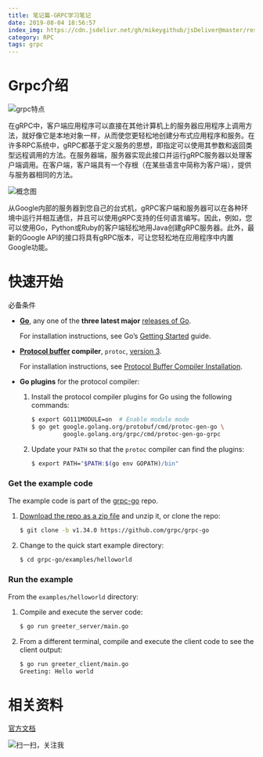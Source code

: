 ```yaml
---
title: 笔记篇-GRPC学习笔记
date: 2019-08-04 18:56:57
index_img: https://cdn.jsdelivr.net/gh/mikeygithub/jsDeliver@master/resource/img/grpc.png
category: RPC
tags: grpc
---
```


# Grpc介绍

![grpc特点](https://cdn.jsdelivr.net/gh/mikeygithub/jsDeliver@master/resource/img/grpc-1.png)

在gRPC中，客户端应用程序可以直接在其他计算机上的服务器应用程序上调用方法，就好像它是本地对象一样，从而使您更轻松地创建分布式应用程序和服务。在许多RPC系统中，gRPC都基于定义服务的思想，即指定可以使用其参数和返回类型远程调用的方法。在服务器端，服务器实现此接口并运行gRPC服务器以处理客户端调用。在客户端，客户端具有一个存根（在某些语言中简称为客户端），提供与服务器相同的方法。

![概念图](https://cdn.jsdelivr.net/gh/mikeygithub/jsDeliver@master/resource/img/landing-2.svg)

从Google内部的服务器到您自己的台式机，gRPC客户端和服务器可以在各种环境中运行并相互通信，并且可以使用gRPC支持的任何语言编写。因此，例如，您可以使用Go，Python或Ruby的客户端轻松地用Java创建gRPC服务器。此外，最新的Google API的接口将具有gRPC版本，可让您轻松地在应用程序中内置Google功能。


# 快速开始

必备条件

- **[Go](https://golang.org/)**, any one of the **three latest major** [releases of Go](https://golang.org/doc/devel/release.html).

  For installation instructions, see Go’s [Getting Started](https://golang.org/doc/install) guide.

- **[Protocol buffer](https://developers.google.com/protocol-buffers) compiler**, `protoc`, [version 3](https://developers.google.com/protocol-buffers/docs/proto3).

  For installation instructions, see [Protocol Buffer Compiler Installation](https://grpc.io/docs/protoc-installation/).

- **Go plugins** for the protocol compiler:

    1. Install the protocol compiler plugins for Go using the following commands:

       ```sh
       $ export GO111MODULE=on  # Enable module mode
       $ go get google.golang.org/protobuf/cmd/protoc-gen-go \
                google.golang.org/grpc/cmd/protoc-gen-go-grpc
       ```

    2. Update your `PATH` so that the `protoc` compiler can find the plugins:

       ```sh
       $ export PATH="$PATH:$(go env GOPATH)/bin"
       ```

### Get the example code

The example code is part of the [grpc-go](https://github.com/grpc/grpc-go) repo.

1. [Download the repo as a zip file](https://github.com/grpc/grpc-go/archive/v1.34.0.zip) and unzip it, or clone the repo:

   ```sh
   $ git clone -b v1.34.0 https://github.com/grpc/grpc-go
   ```

2. Change to the quick start example directory:

   ```sh
   $ cd grpc-go/examples/helloworld
   ```

### Run the example

From the `examples/helloworld` directory:

1. Compile and execute the server code:

   ```sh
   $ go run greeter_server/main.go
   ```

2. From a different terminal, compile and execute the client code to see the client output:

   ```sh
   $ go run greeter_client/main.go
   Greeting: Hello world
   ```



# 相关资料

[官方文档](https://grpc.io/docs/)<br/>


![扫一扫，关注我](https://cdn.jsdelivr.net/gh/mikeygithub/jsDeliver@master/resource/img/wechat.jpg)